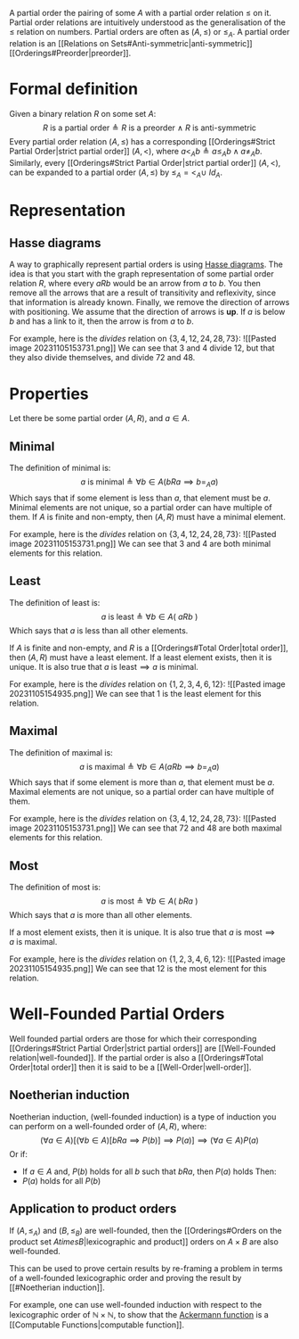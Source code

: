 A partial order the pairing of some $A$ with a partial order relation $\leq$ on it. Partial order relations are intuitively understood as the generalisation of the $\leq$ relation on numbers. Partial orders are often as $(A,\leq)$ or $\leq_{A}$. A partial order relation is an [[Relations on Sets#Anti-symmetric|anti-symmetric]] [[Orderings#Preorder|preorder]].

# Formal definition
Given a binary relation $R$ on some set $A$: $$R \ \text{is a partial order} \triangleq R \ \text{is a preorder} \ \wedge \ R \ \text{is anti-symmetric}$$
Every partial order relation $(A,\leq)$ has a corresponding [[Orderings#Strict Partial Order|strict partial order]] $(A,<)$, where $a <_{A} b \triangleq a \leq_{A} b \wedge a \ne_{A} b$. Similarly, every [[Orderings#Strict Partial Order|strict partial order]] $(A,<)$, can be expanded to a partial order $(A,\leq)$ by $\leq_{A} = <_{A} \cup \ Id_{A}$.

# Representation
## Hasse diagrams
A way to graphically represent partial orders is using [Hasse diagrams](https://en.wikipedia.org/wiki/Hasse_diagram). The idea is that you start with the graph representation of some partial order relation $R$, where every $aRb$ would be an arrow from $a$ to $b$. You then remove all the arrows that are a result of transitivity and reflexivity, since that information is already known. Finally, we remove the direction of arrows with positioning. We assume that the direction of arrows is **up**. If $a$ is below $b$ and has a link to it, then the arrow is from $a$ to $b$.

For example, here is the $divides$ relation on $\{ 3,4,12,24,28,73 \}$:
![[Pasted image 20231105153731.png]]
We can see that $3$ and $4$ divide $12$, but that they also divide themselves, and divide $72$ and $48$.

# Properties
Let there be some partial order $(A,R)$, and $a \in A$.

## Minimal
The definition of minimal is: $$a \ \text{is minimal} \triangleq \forall b \in A(bRa \implies b =_{A} a)$$
Which says that if some element is less than $a$, that element must be $a$. Minimal elements are not unique, so a partial order can have multiple of them. If $A$ is finite and non-empty, then $(A, R)$ must have a minimal element.

For example, here is the $divides$ relation on $\{ 3,4,12,24,28,73 \}$:
![[Pasted image 20231105153731.png]]
We can see that $3$ and $4$ are both minimal elements for this relation.

## Least
The definition of least is: $$a \ \text{is least} \triangleq \forall b \in A( \ aRb\ )$$
Which says that $a$ is less than all other elements.

If $A$ is finite and non-empty, and $R$ is a [[Orderings#Total Order|total order]], then $(A, R)$ must have a least element. If a least element exists, then it is unique. It is also true that $a \ \text{is least} \implies a \ \text{is minimal}$.

For example, here is the $divides$ relation on $\{ 1,2,3,4,6,12 \}$:
![[Pasted image 20231105154935.png]]
We can see that $1$ is the least element for this relation.

## Maximal
The definition of maximal is: $$a \ \text{is maximal} \triangleq \forall b \in A(aRb \implies b =_{A} a)$$
Which says that if some element is more than $a$, that element must be $a$. Maximal elements are not unique, so a partial order can have multiple of them.

For example, here is the $divides$ relation on $\{ 3,4,12,24,28,73 \}$:
![[Pasted image 20231105153731.png]]
We can see that $72$ and $48$ are both maximal elements for this relation.

## Most
The definition of most is: $$a \ \text{is most} \triangleq \forall b \in A( \ bRa\ )$$
Which says that $a$ is more than all other elements.

If a most element exists, then it is unique. It is also true that $a \ \text{is most} \implies a \ \text{is maximal}$.

For example, here is the $divides$ relation on $\{ 1,2,3,4,6,12 \}$:
![[Pasted image 20231105154935.png]]
We can see that $12$ is the most element for this relation.

# Well-Founded Partial Orders
Well founded partial orders are those for which their corresponding [[Orderings#Strict Partial Order|strict partial orders]] are [[Well-Founded relation|well-founded]]. If the partial order is also a [[Orderings#Total Order|total order]] then it is said to be a [[Well-Order|well-order]].

## Noetherian induction
Noetherian induction, (well-founded induction) is a type of induction you can perform on a well-founded order of $(A,R)$, where: $$(\forall a \in A)[(\forall b \in A)[bRa \implies P(b)] \implies P(a)] \implies (\forall a \in A)P(a)$$
Or if:
- If $a \in A$ and, $P(b)$ holds for all $b$ such that $bRa$, then $P(a)$ holds
Then:
- $P(a)$ holds for all $P(b)$
## Application to product orders
If $(A,\leq_{A})$ and $(B,\leq_{B})$ are well-founded, then the [[Orderings#Orders on the product set $A times B$|lexicographic and product]] orders on $A\times B$ are also well-founded.

This can be used to prove certain results by re-framing a problem in terms of a well-founded lexicographic order and proving the result by [[#Noetherian induction]].

For example, one can use well-founded induction with respect to the lexicographic order of $\mathbb{N}\times \mathbb{N}$, to show that the [Ackermann function](https://en.wikipedia.org/wiki/Ackermann_function) is a [[Computable Functions|computable function]]. 